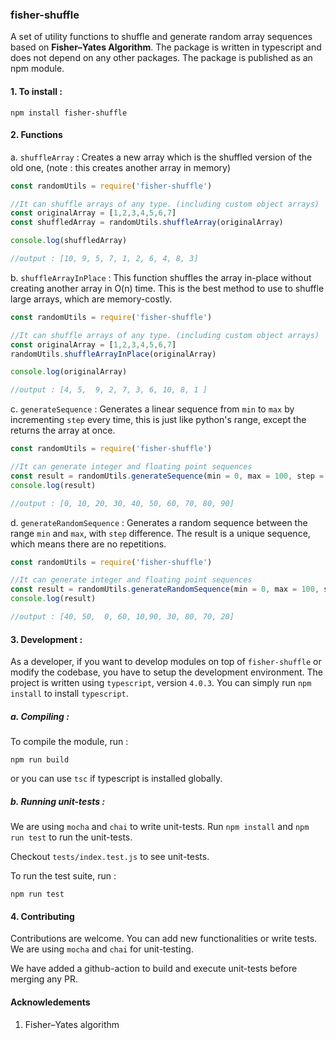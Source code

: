 ### fisher-shuffle
A set of utility functions to shuffle and generate random array sequences based on **Fisher–Yates Algorithm**. The package is written in typescript and does not depend on any other packages. The package is published as an npm module.

#### 1. To install :
```
npm install fisher-shuffle
```

#### 2. Functions 
a. `shuffleArray` :
Creates a new array which is the shuffled version of the old one, (note : this creates another array in memory)

```javascript
const randomUtils = require('fisher-shuffle')

//It can shuffle arrays of any type. (including custom object arrays)
const originalArray = [1,2,3,4,5,6,7]
const shuffledArray = randomUtils.shuffleArray(originalArray)

console.log(shuffledArray)

//output : [10, 9, 5, 7, 1, 2, 6, 4, 8, 3]
```

b. `shuffleArrayInPlace` :
This function shuffles the array in-place without creating another array in O(n) time. This is the best method to use to shuffle large arrays, which are memory-costly.

```javascript
const randomUtils = require('fisher-shuffle')

//It can shuffle arrays of any type. (including custom object arrays)
const originalArray = [1,2,3,4,5,6,7]
randomUtils.shuffleArrayInPlace(originalArray)

console.log(originalArray)

//output : [4, 5,  9, 2, 7, 3, 6, 10, 8, 1 ]
```

c. `generateSequence` :
Generates a linear sequence from `min` to `max` by incrementing `step` every time, this is just like python's range, except the returns the array at once.

```javascript
const randomUtils = require('fisher-shuffle')

//It can generate integer and floating point sequences
const result = randomUtils.generateSequence(min = 0, max = 100, step = 10)
console.log(result)

//output : [0, 10, 20, 30, 40, 50, 60, 70, 80, 90]
```

d. `generateRandomSequence` :
Generates a random sequence between the range `min` and `max`, with `step` difference. The result is a unique sequence, which means there are no repetitions.

```javascript
const randomUtils = require('fisher-shuffle')

//It can generate integer and floating point sequences
const result = randomUtils.generateRandomSequence(min = 0, max = 100, step = 10)
console.log(result)

//output : [40, 50,  0, 60, 10,90, 30, 80, 70, 20]
```

#### 3. Development :
As a developer, if you want to develop modules on top of `fisher-shuffle` or modify the codebase, you have to setup the development environment. The project is written using `typescript`, version `4.0.3`. You can simply run `npm install` to install `typescript`.

##### a. Compiling :
To compile the module, run :
```
npm run build
```
or you can use `tsc` if typescript is installed globally.

##### b. Running unit-tests :
We are using `mocha` and `chai` to write unit-tests. Run `npm install` and `npm run test` to run the unit-tests.

Checkout `tests/index.test.js` to see unit-tests.

To run the test suite, run :
```
npm run test
```

#### 4. Contributing
Contributions are welcome. You can add new functionalities or write tests. We are using `mocha` and `chai` for unit-testing.

We have added a github-action to build and execute unit-tests before merging any PR.

#### Acknowledements 
1. Fisher–Yates algorithm